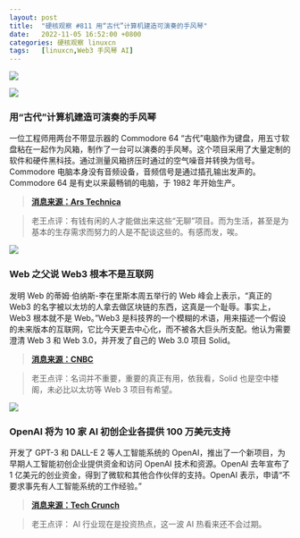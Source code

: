 ```yaml
---
layout: post
title:	"硬核观察 #811 用“古代”计算机建造可演奏的手风琴"
date:	2022-11-05 16:52:00 +0800 
categories:	硬核观察 linuxcn 
tags:	[linuxcn,Web3 手风琴 AI]
---
```



![](/Asserts/Images//attachment/album/202211/05/165123brsi0slfrctfph0s.jpg)


![](/Asserts/Images//attachment/album/202211/05/165151a00l10ynmpwm0buo.jpg)


### 用“古代”计算机建造可演奏的手风琴


一位工程师用两台不带显示器的 Commodore 64 “古代”电脑作为键盘，用五寸软盘粘在一起作为风箱，制作了一台可以演奏的手风琴。这个项目采用了大量定制的软件和硬件黑科技。通过测量风箱挤压时通过的空气噪音并转换为信号。Commodore 电脑本身没有音频设备，音频信号是通过插孔输出发声的。Commodore 64 是有史以来最畅销的电脑，于 1982 年开始生产。



> 
> **[消息来源：Ars Technica](https://arstechnica.com/gadgets/2022/11/playable-commodore-64-accordion-delights-with-homemade-chiptune-goodness/)**
> 
> 
> 



> 
> 老王点评：有钱有闲的人才能做出来这些“无聊”项目。而为生活，甚至是为基本的生存需求而努力的人是不配谈这些的。有感而发，唉。
> 
> 
> 


![](/Asserts/Images//attachment/album/202211/05/165132x3yxl2pfh2hkflxw.jpg)


### Web 之父说 Web3 根本不是互联网


发明 Web 的蒂姆·伯纳斯-李在里斯本周五举行的 Web 峰会上表示，“真正的 Web3 的名字被以太坊的人拿去做区块链的东西，这真是一个耻辱。事实上，Web3 根本就不是 Web。”Web3 是科技界的一个模糊的术语，用来描述一个假设的未来版本的互联网，它比今天更去中心化，而不被各大巨头所支配。他认为需要澄清 Web 3 和 Web 3.0，并开发了自己的 Web 3.0 项目 Solid。



> 
> **[消息来源：CNBC](https://www.cnbc.com/2022/11/04/web-inventor-tim-berners-lee-wants-us-to-ignore-web3.html)**
> 
> 
> 



> 
> 老王点评：名词并不重要，重要的真正有用，依我看，Solid 也是空中楼阁，未必比以太坊等 Web 3 项目有希望。
> 
> 
> 


![](/Asserts/Images//attachment/album/202211/05/165217fiqqznn404q34hqw.jpg)


### OpenAI 将为 10 家 AI 初创企业各提供 100 万美元支持


开发了 GPT-3 和 DALL-E 2 等人工智能系统的 OpenAI，推出了一个新项目，为早期人工智能初创企业提供资金和访问 OpenAI 技术和资源。OpenAI 去年宣布了 1 亿美元的创业资金，得到了微软和其他合作伙伴的支持。OpenAI 表示，申请“不要求事先有人工智能系统的工作经验。”



> 
> **[消息来源：Tech Crunch](https://techcrunch.com/2022/11/02/openai-will-give-roughly-ten-ai-startups-1m-each-and-early-access-to-its-systems/)**
> 
> 
> 



> 
> 老王点评： AI 行业现在是投资热点，这一波 AI 热看来还不会过期。
> 
> 
>
